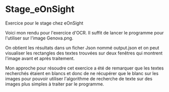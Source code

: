 # Stage_eOnSight
Exercice pour le stage chez eOnSight

Voici mon rendu pour l'exercice d'OCR.
Il suffit de lancer le programme pour l'utiliser sur l'image Genova.png.

On obtient les résultats dans un ficher Json nommé output.json et on peut visualiser les rectangles des textes trouvées sur deux fenêtres qui montrent l'image avant et après traitement.

Mon approche pour résoudre cet exercice a été de remarquer que les textes recherchés étaient en blancs et donc de ne récupérer que le blanc sur les images pour pouvoir utiliser l'algorithme de recherche de texte sur des images plus simples à traiter par le programme.
